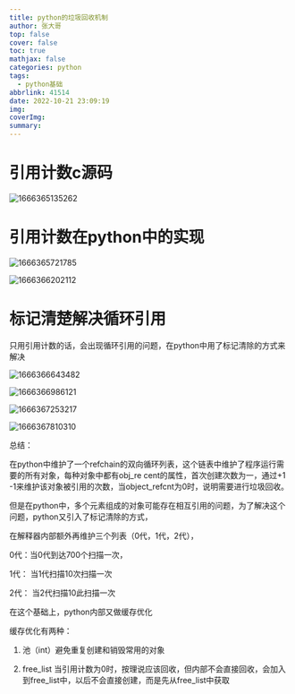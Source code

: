 ```yaml
---
title: python的垃圾回收机制
author: 张大哥
top: false
cover: false
toc: true
mathjax: false
categories: python
tags:
  - python基础
abbrlink: 41514
date: 2022-10-21 23:09:19
img:
coverImg:
summary:
---
```






# 引用计数c源码

![1666365135262](https://zhangtq-blog.oss-cn-hangzhou.aliyuncs.com/content_picture/1666365135262.png)



# 引用计数在python中的实现



![1666365721785](https://zhangtq-blog.oss-cn-hangzhou.aliyuncs.com/content_picture/1666365721785.png)









![1666366202112](https://zhangtq-blog.oss-cn-hangzhou.aliyuncs.com/content_picture/1666366202112.png)



# 标记清楚解决循环引用

只用引用计数的话，会出现循环引用的问题，在python中用了标记清除的方式来解决





![1666366643482](https://zhangtq-blog.oss-cn-hangzhou.aliyuncs.com/content_picture/1666366643482.png)







![1666366986121](https://zhangtq-blog.oss-cn-hangzhou.aliyuncs.com/content_picture/1666366986121.png)





![1666367253217](https://zhangtq-blog.oss-cn-hangzhou.aliyuncs.com/content_picture/1666367253217.png)







![1666367810310](https://zhangtq-blog.oss-cn-hangzhou.aliyuncs.com/content_picture/1666367810310.png)



总结：

在python中维护了一个refchain的双向循环列表，这个链表中维护了程序运行需要的所有对象，每种对象中都有obj_re cent的属性，首次创建次数为一，通过+1 -1来维护该对象被引用的次数，当object_refcnt为0时，说明需要进行垃圾回收。

但是在python中，多个元素组成的对象可能存在相互引用的问题，为了解决这个问题，python又引入了标记清除的方式，

在解释器内部额外再维护三个列表（0代，1代，2代），

0代：当0代到达700个扫描一次，

1代： 当1代扫描10次扫描一次

2代： 当2代扫描10此扫描一次

在这个基础上，python内部又做缓存优化

缓存优化有两种：

1. 池（int）避免重复创建和销毁常用的对象

2. free_list 当引用计数为0时，按理说应该回收，但内部不会直接回收，会加入到free_list中，以后不会直接创建，而是先从free_list中获取

   

